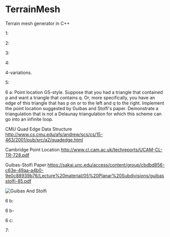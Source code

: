 TerrainMesh
===========

Terrain mesh generator in C++

1:

2:

3:

4:

4-variations.

5: 

6 a: Point location GS-style.
Suppose that you had a triangle that contained p and want a triangle
that contains q.  Or, more specifically, you have an edge of this
triangle that has p on or to the left and q to the right.
Implement the point location suggested by Guibas and Stolfi's paper. 
Demonstrate a triangulation that is not a Delaunay triangulation for
which this scheme can go into an infinite loop. 

CMU Quad Edge Data Structure
http://www.cs.cmu.edu/afs/andrew/scs/cs/15-463/2001/pub/src/a2/quadedge.html

Cambridge Point Location
http://www.cl.cam.ac.uk/techreports/UCAM-CL-TR-728.pdf

Guibas-Stolfi Paper
https://sakai.unc.edu/access/content/group/cbdbd856-c63e-49aa-a4b0-9e0c88939b76/Lecture%20material/05%20Planar%20Subdivisions/guibasstolfi-85.pdf

![Guibas And Stolfi](https://dl.dropboxusercontent.com/u/87952696/pointLocation.png "Guibas & Stolfi")

6 b: 

6 b- 

6 c: 

7: 

